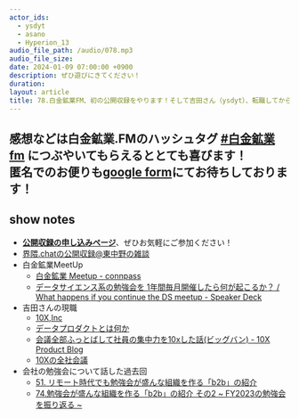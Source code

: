 ```yaml
---
actor_ids:
  - ysdyt
  - asano
  - Hyperion_13
audio_file_path: /audio/078.mp3
audio_file_size: 
date: 2024-01-09 07:00:00 +0900
description: ぜひ遊びにきてください！
duration: 
layout: article
title: 78.白金鉱業FM、初の公開収録をやります！そして吉田さん（ysdyt）、転職してからどうですか？
---
```

感想などは白金鉱業.FMのハッシュタグ [#白金鉱業fm](https://twitter.com/search?q=%23%E7%99%BD%E9%87%91%E9%89%B1%E6%A5%ADfm&src=typed_query) につぶやいてもらえるととても喜びます！  
匿名でのお便りも[google form](https://forms.gle/pRVNhjrhk8F88T228)にてお待ちしております！  
---

## show notes
 - [**公開収録の申し込みページ**](https://connpass.com/event/306384/)、ぜひお気軽にご参加ください！
 - [界隈.chatの公開収録@東中野の雑談](https://x.com/kaiwaichat/status/1695799771070685570?s=20)
 - 白金鉱業MeetUp
     - [白金鉱業 Meetup - connpass](https://brainpad-meetup.connpass.com/)
     - [データサイエンス系の勉強会を 1年間毎月開催したら何が起こるか？ / What happens if you continue the DS meetup - Speaker Deck](https://speakerdeck.com/ysdyt/what-happens-if-you-continue-the-ds-meetup)
 - 吉田さんの現職
   - [10X,Inc](https://10x.co.jp/)
   - [データプロダクトとは何か](https://speakerdeck.com/10xinc/what-is-10x-dataproduct)
   - [会議全部ふっとばして社員の集中力を10xした話(ビッグバン) - 10X Product Blog](https://product.10x.co.jp/entry/2023/10/26/193622)
   - [10Xの全社会議](https://x.com/yutatatatata/status/1707337137203650904?s=20)
 - 会社の勉強会について話した過去回
   - [51. リモート時代でも勉強会が盛んな組織を作る「b2b」の紹介](https://shirokane-kougyou.github.io/episode/51)
   - [74.勉強会が盛んな組織を作る「b2b」の紹介 その2 ~ FY2023の勉強会を振り返る ~ ](https://shirokane-kougyou.github.io/episode/74)


